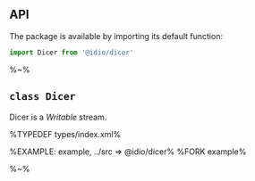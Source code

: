 ## API

The package is available by importing its default function:

```js
import Dicer from '@idio/dicer'
```

%~%

## `class Dicer`

Dicer is a _Writable_ stream.

%TYPEDEF types/index.xml%

%EXAMPLE: example, ../src => @idio/dicer%
%FORK example%

%~%